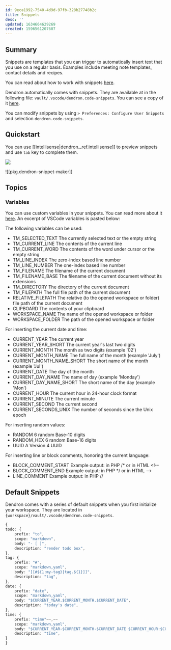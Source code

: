 ```yaml
---
id: 9eca1992-7540-4d9d-97fb-328b27748b2c
title: Snippets
desc: ''
updated: 1634664629269
created: 1596561207607
---
```


## Summary

Snippets are templates that you can trigger to automatically insert text that you use on a regular basis. Examples include meeting note templates, contact details and recipes. 

You can read about how to work with snippets [here](https://code.visualstudio.com/docs/editor/userdefinedsnippets).

Dendron automatically comes with snippets. They are available at in the following file: `vault/.vscode/dendron.code-snippets`. You can see a copy of it [here](https://github.com/dendronhq/dendron-template/blob/master/vault/.vscode/dendron.code-snippets).

You can modify snippets by using `> Preferences: Configure User Snippets` and selection `dendron.code-snippets`.

## Quickstart

You can use [[intellisense|dendron._ref.intellisense]] to preview snippets and use `tab` key to complete them.

![](https://foundation-prod-assetspublic53c57cce-8cpvgjldwysl.s3-us-west-2.amazonaws.com/assets/images/tab-autocomplete.gif)

![[pkg.dendron-snippet-maker]]


## Topics

### Variables

You can use custom variables in your snippets. You can read more about it [here](https://code.visualstudio.com/docs/editor/userdefinedsnippets#_variables). An excerpt of VSCode variables is pasted below:

The following variables can be used:
* TM_SELECTED_TEXT The currently selected text or the empty string
* TM_CURRENT_LINE The contents of the current line
* TM_CURRENT_WORD The contents of the word under cursor or the empty string
* TM_LINE_INDEX The zero-index based line number
* TM_LINE_NUMBER The one-index based line number
* TM_FILENAME The filename of the current document
* TM_FILENAME_BASE The filename of the current document without its extensions
* TM_DIRECTORY The directory of the current document
* TM_FILEPATH The full file path of the current document
* RELATIVE_FILEPATH The relative (to the opened workspace or folder) file path of the current document
* CLIPBOARD The contents of your clipboard
* WORKSPACE_NAME The name of the opened workspace or folder
* WORKSPACE_FOLDER The path of the opened workspace or folder

For inserting the current date and time:
* CURRENT_YEAR The current year
* CURRENT_YEAR_SHORT The current year's last two digits
* CURRENT_MONTH The month as two digits (example '02')
* CURRENT_MONTH_NAME The full name of the month (example 'July')
* CURRENT_MONTH_NAME_SHORT The short name of the month (example 'Jul')
* CURRENT_DATE The day of the month
* CURRENT_DAY_NAME The name of day (example 'Monday')
* CURRENT_DAY_NAME_SHORT The short name of the day (example 'Mon')
* CURRENT_HOUR The current hour in 24-hour clock format
* CURRENT_MINUTE The current minute
* CURRENT_SECOND The current second
* CURRENT_SECONDS_UNIX The number of seconds since the Unix epoch

For inserting random values:
* RANDOM 6 random Base-10 digits
* RANDOM_HEX 6 random Base-16 digits
* UUID A Version 4 UUID

For inserting line or block comments, honoring the current language:

* BLOCK_COMMENT_START Example output: in PHP /* or in HTML <!--
* BLOCK_COMMENT_END Example output: in PHP */ or in HTML -->
* LINE_COMMENT Example output: in PHP //




## Default Snippets

Dendron comes with a series of default snippets when you first initialize your workspace. They are located in `{workspace}/vault/.vscode/dendron.code-snippets`.

```ts
{
todo: {
    prefix: "to",
    scope: "markdown",
    body: "- [ ]",
    description: "render todo box",
},
tag: {
    prefix: "#",
    scope: "markdown,yaml",
    body: "[[#${1:my-tag}|tag.${1}]]",
    description: "tag",
},
date: {
    prefix: "date",
    scope: "markdown,yaml",
    body: "$CURRENT_YEAR.$CURRENT_MONTH.$CURRENT_DATE",
    description: "today's date",
},
time: {
    prefix: "time"~~,~~
    scope: "markdown,yaml",
    body: "$CURRENT_YEAR-$CURRENT_MONTH-$CURRENT_DATE $CURRENT_HOUR:$CURRENT_MINUTE",
    description: "time",
}
}
```
